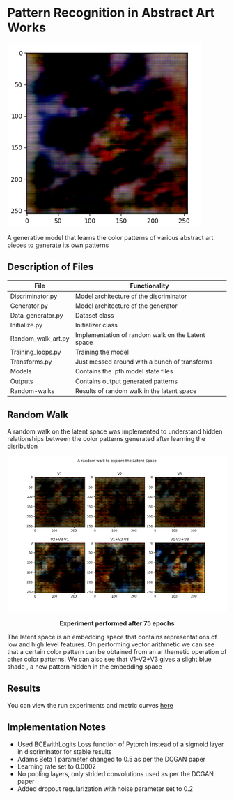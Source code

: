 # Pattern Recognition in Abstract Art Works

![Result_grid](./research_utils/outputs/Figure_4.png)

A generative model that learns the color patterns of various abstract art pieces to generate its own patterns


## Description of Files

| File               | Functionality                                     |
| ------------------ | ------------------------------------------------- |
| Discriminator.py   | Model architecture of the discriminator           |
| Generator.py       | Model architecture of the generator               |
| Data_generator.py  | Dataset class                                     |
| Initialize.py      | Initializer class                                 |
| Random_walk_art.py | Implementation of random walk on the Latent space |
| Training_loops.py  | Training the model                                |
| Transforms.py      | Just messed around with a bunch of transforms     |
| Models             | Contains the .pth model state files               |
| Outputs            | Contains output generated patterns                |
| Random-walks       | Results of random walk in the latent space        |

## Random Walk

A random walk on the latent space was implemented to understand hidden relationships between the color patterns generated after learning the disribution

![Random_walk_experiment](./research_utils/Random_walks/walk2.png)

<p style="text-align: center"> <b>Experiment performed after 75 epochs</b> </p>

The latent space is an embedding space that contains representations of low and high level features. On performing vector arithmetic we can see that a certain color pattern can be obtained from an arithemetic operation of other color patterns. We can also see that V1-V2+V3 gives a slight blue shade , a new pattern hidden in the embedding space

## Results

You can view the run experiments and metric curves [here](https://api.wandb.ai/links/uaena/fc87yhh1)

## Implementation Notes

- Used BCEwithLogits Loss function of Pytorch instead of a sigmoid layer in discriminator for stable results
- Adams Beta 1 parameter changed to 0.5 as per the DCGAN paper
- Learning rate set to 0.0002
- No pooling layers, only strided convolutions used as per the DCGAN paper
- Added dropout regularization with noise parameter set to 0.2

